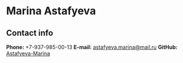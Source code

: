 # Marina Astafyeva #
## Contact info ##
**Phone:** +7-937-985-00-13
**E-mail:** astafyeva.marina@mail.ru
**GitHub:** [Astafyeva-Marina](https://github.com/Astafyeva-Marina)
